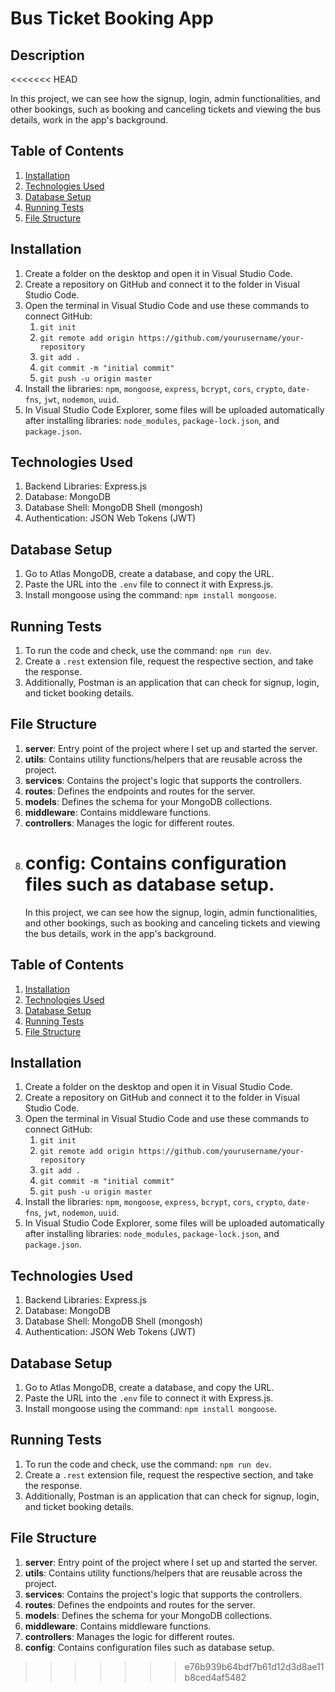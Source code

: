 # Bus Ticket Booking App 

## Description

<<<<<<< HEAD

In this project, we can see how the signup, login, admin functionalities, and other bookings, such as booking and canceling tickets and viewing the bus details, work in the app's background.

## Table of Contents

1. [Installation](#installation)
2. [Technologies Used](#technologies-used)
3. [Database Setup](#database-setup)
4. [Running Tests](#running-tests)
5. [File Structure](#file-structure)

## Installation

1. Create a folder on the desktop and open it in Visual Studio Code.
2. Create a repository on GitHub and connect it to the folder in Visual Studio Code.
3. Open the terminal in Visual Studio Code and use these commands to connect GitHub:
   1. `git init`
   2. `git remote add origin https://github.com/yourusername/your-repository`
   3. `git add .`
   4. `git commit -m "initial commit"`
   5. `git push -u origin master`
4. Install the libraries: `npm`, `mongoose`, `express`, `bcrypt`, `cors`, `crypto`, `date-fns`, `jwt`, `nodemon`, `uuid`.
5. In Visual Studio Code Explorer, some files will be uploaded automatically after installing libraries: `node_modules`, `package-lock.json`, and `package.json`.

## Technologies Used

1. Backend Libraries: Express.js
2. Database: MongoDB
3. Database Shell: MongoDB Shell (mongosh)
4. Authentication: JSON Web Tokens (JWT)

## Database Setup

1. Go to Atlas MongoDB, create a database, and copy the URL.
2. Paste the URL into the `.env` file to connect it with Express.js.
3. Install mongoose using the command: `npm install mongoose`.

## Running Tests

1. To run the code and check, use the command: `npm run dev`.
2. Create a `.rest` extension file, request the respective section, and take the response.
3. Additionally, Postman is an application that can check for signup, login, and ticket booking details.

## File Structure

1. **server**: Entry point of the project where I set up and started the server.
2. **utils**: Contains utility functions/helpers that are reusable across the project.
3. **services**: Contains the project's logic that supports the controllers.
4. **routes**: Defines the endpoints and routes for the server.
5. **models**: Defines the schema for your MongoDB collections.
6. **middleware**: Contains middleware functions.
7. **controllers**: Manages the logic for different routes.
8. **config**: Contains configuration files such as database setup.
   =======
   In this project, we can see how the signup, login, admin functionalities, and other bookings, such as booking and canceling tickets and viewing the bus details, work in the app's background.

## Table of Contents

1. [Installation](#installation)
2. [Technologies Used](#technologies-used)
3. [Database Setup](#database-setup)
4. [Running Tests](#running-tests)
5. [File Structure](#file-structure)

## Installation

1. Create a folder on the desktop and open it in Visual Studio Code.
2. Create a repository on GitHub and connect it to the folder in Visual Studio Code.
3. Open the terminal in Visual Studio Code and use these commands to connect GitHub:
   1. `git init`
   2. `git remote add origin https://github.com/yourusername/your-repository`
   3. `git add .`
   4. `git commit -m "initial commit"`
   5. `git push -u origin master`
4. Install the libraries: `npm`, `mongoose`, `express`, `bcrypt`, `cors`, `crypto`, `date-fns`, `jwt`, `nodemon`, `uuid`.
5. In Visual Studio Code Explorer, some files will be uploaded automatically after installing libraries: `node_modules`, `package-lock.json`, and `package.json`.

## Technologies Used

1. Backend Libraries: Express.js
2. Database: MongoDB
3. Database Shell: MongoDB Shell (mongosh)
4. Authentication: JSON Web Tokens (JWT)

## Database Setup

1. Go to Atlas MongoDB, create a database, and copy the URL.
2. Paste the URL into the `.env` file to connect it with Express.js.
3. Install mongoose using the command: `npm install mongoose`.

## Running Tests

1. To run the code and check, use the command: `npm run dev`.
2. Create a `.rest` extension file, request the respective section, and take the response.
3. Additionally, Postman is an application that can check for signup, login, and ticket booking details.

## File Structure

1. **server**: Entry point of the project where I set up and started the server.
2. **utils**: Contains utility functions/helpers that are reusable across the project.
3. **services**: Contains the project's logic that supports the controllers.
4. **routes**: Defines the endpoints and routes for the server.
5. **models**: Defines the schema for your MongoDB collections.
6. **middleware**: Contains middleware functions.
7. **controllers**: Manages the logic for different routes.
8. **config**: Contains configuration files such as database setup.

>>>>>>> e76b939b64bdf7b61d12d3d8ae11b8ced4af5482
>>>>>>>
>>>>>>
>>>>>
>>>>
>>>
>>
